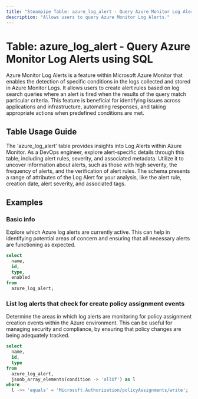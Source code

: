 ```yaml
---
title: "Steampipe Table: azure_log_alert - Query Azure Monitor Log Alerts using SQL"
description: "Allows users to query Azure Monitor Log Alerts."
---
```


# Table: azure_log_alert - Query Azure Monitor Log Alerts using SQL

Azure Monitor Log Alerts is a feature within Microsoft Azure Monitor that enables the detection of specific conditions in the logs collected and stored in Azure Monitor Logs. It allows users to create alert rules based on log search queries where an alert is fired when the results of the query match particular criteria. This feature is beneficial for identifying issues across applications and infrastructure, automating responses, and taking appropriate actions when predefined conditions are met.

## Table Usage Guide

The 'azure_log_alert' table provides insights into Log Alerts within Azure Monitor. As a DevOps engineer, explore alert-specific details through this table, including alert rules, severity, and associated metadata. Utilize it to uncover information about alerts, such as those with high severity, the frequency of alerts, and the verification of alert rules. The schema presents a range of attributes of the Log Alert for your analysis, like the alert rule, creation date, alert severity, and associated tags.

## Examples

### Basic info
Explore which Azure log alerts are currently active. This can help in identifying potential areas of concern and ensuring that all necessary alerts are functioning as expected.

```sql
select
  name,
  id,
  type,
  enabled
from
  azure_log_alert;
```

### List log alerts that check for create policy assignment events
Determine the areas in which log alerts are monitoring for policy assignment creation events within the Azure environment. This can be useful for managing security and compliance, by ensuring that policy changes are being adequately tracked.

```sql
select
  name,
  id,
  type
from
  azure_log_alert,
  jsonb_array_elements(condition -> 'allOf') as l
where
  l ->> 'equals' = 'Microsoft.Authorization/policyAssignments/write';
```